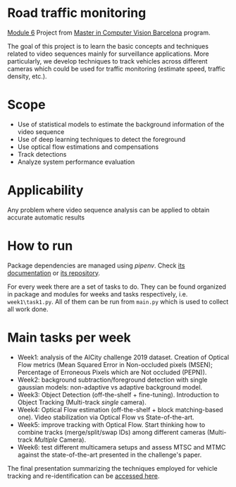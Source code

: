 # Road traffic monitoring

[Module 6][m6] Project from [Master in Computer Vision Barcelona][master] program.

The goal of this project is to learn the basic concepts and techniques related to video
sequences mainly for surveillance applications. More particularly, we develop techniques to track vehicles across different cameras which could be used for traffic monitoring (estimate speed, traffic density, etc.).

# Scope
- Use of statistical models to estimate the background information of 
the video sequence
- Use of deep learning techniques to detect the foreground
- Use optical flow estimations and compensations
- Track detections
- Analyze system performance evaluation

# Applicability

Any problem where video sequence analysis can be applied to obtain 
accurate automatic results 

# How to run

Package dependencies are managed using _pipenv_. Check 
[its documentation][pipenv_docs] or [its repository][pipenv_repo].

For every week there are a set of tasks to do. They can be found organized
in package and modules for weeks and tasks respectively, i.e. `week1\task1.py`.
All of them can be run from `main.py` which is used to collect all work done.

# Main tasks per week
- Week1: analysis of the AICity challenge 2019 dataset. Creation of Optical Flow metrics (Mean Squared Error in Non-occluded pixels (MSEN); Percentage of Erroneous Pixels which are Not occluded (PEPN)).
- Week2: background subtraction/foreground detection with single gaussian models: non-adaptive vs adaptive background model.
- Week3: Object Detection (off-the-shelf + fine-tuning). Introduction to Object Tracking (Multi-track *single* camera).
- Week4: Optical Flow estimation (off-the-shelf + block matching-based one). Video stabilization via Optical Flow vs State-of-the-art.
- Week5: improve tracking with Optical Flow. Start thinking how to combine tracks (merge/split/swap IDs) among different cameras (Multi-track *Multiple* Camera).
- Week6: test different multicamera setups and assess MTSC and MTMC against the state-of-the-art presented in the challenge's paper.

The final presentation summarizing the techniques employed for vehicle tracking and re-identification can be [accessed here][slides].

[slides]: https://docs.google.com/presentation/d/1aa3_eHkDxvxJ-yO88M23ssG38caLPWcExaC5K7iYHiU/edit?usp=sharing
[m6]: http://pagines.uab.cat/mcv/content/m6-video-analysis
[master]: http://pagines.uab.cat/mcv/
[pipenv_docs]: https://pipenv.readthedocs.io/en/latest/install/
[pipenv_repo]: https://github.com/pypa/pipenv
